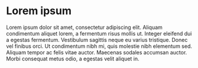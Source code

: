 # Lorem ipsum

Lorem ipsum dolor sit amet, consectetur adipiscing elit. Aliquam condimentum aliquet
lorem, a fermentum risus mollis ut. Integer eleifend dui a egestas fermentum. Vestibulum
sagittis neque eu varius tristique. Donec vel finibus orci. Ut condimentum nibh mi, quis
molestie nibh elementum sed. Aliquam tempor ac felis vitae auctor. Maecenas sodales
accumsan auctor. Morbi consequat metus odio, a egestas velit aliquet in.
